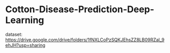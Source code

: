 # Cotton-Disease-Prediction-Deep-Learning
dataset: https://drive.google.com/drive/folders/1fNXLCoPzSQKJEhsZZ8LB09RZaI_9ehJH?usp=sharing
